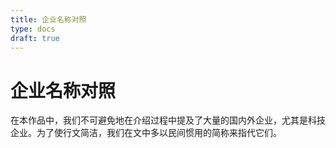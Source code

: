 ```yaml
---
title: 企业名称对照
type: docs
draft: true
---
```


# 企业名称对照

在本作品中，我们不可避免地在介绍过程中提及了大量的国内外企业，尤其是科技企业。为了使行文简洁，我们在文中多以民间惯用的简称来指代它们。